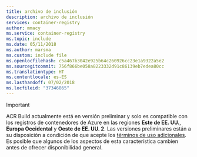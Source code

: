 ```yaml
---
title: archivo de inclusión
description: archivo de inclusión
services: container-registry
author: mmacy
ms.service: container-registry
ms.topic: include
ms.date: 05/11/2018
ms.author: marsma
ms.custom: include file
ms.openlocfilehash: c5a467b3042e925b64c260926cc23e1a9322a5e2
ms.sourcegitcommit: 756f866be058a8223332d91c86139eb7edea80cc
ms.translationtype: HT
ms.contentlocale: es-ES
ms.lasthandoff: 07/02/2018
ms.locfileid: "37346865"
---
```

> [!IMPORTANT]
> ACR Build actualmente está en versión preliminar y solo es compatible con los registros de contenedores de Azure en las regiones **Este de EE. UU.**, **Europa Occidental** y **Oeste de EE. UU. 2**. Las versiones preliminares están a su disposición a condición de que acepte los [términos de uso adicionales][terms-of-use]. Es posible que algunos de los aspectos de esta característica cambien antes de ofrecer disponibilidad general.

<!-- LINKS - External -->
[terms-of-use]: https://azure.microsoft.com/support/legal/preview-supplemental-terms/

